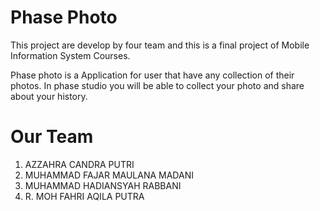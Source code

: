 # Phase Photo
 
This project are develop by four team and this is a final project of Mobile Information System Courses.

Phase photo is a Application for user that have any collection of their photos. In phase studio you will be
able to collect your photo and share about your history.

# Our Team
1. AZZAHRA CANDRA PUTRI
2. MUHAMMAD FAJAR MAULANA MADANI
3. MUHAMMAD HADIANSYAH RABBANI
4. R. MOH FAHRI AQILA PUTRA


